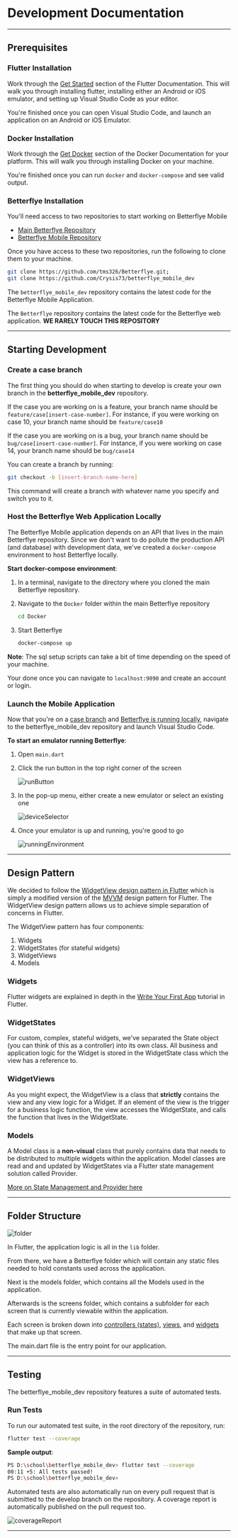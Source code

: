 # Development Documentation

---

## Prerequisites

### Flutter Installation

Work through the [Get Started](https://flutter.dev/docs/get-started/install) section of the Flutter Documentation. This will walk you through installing flutter, installing either an Android or iOS emulator, and setting up Visual Studio Code as your editor.

You're finished once you can open Visual Studio Code, and launch an application on an Android or iOS Emulator.

### Docker Installation

Work through the [Get Docker](https://docs.docker.com/get-docker/) section of the Docker Documentation for your platform. This will walk you through installing Docker on your machine.

You're finished once you can run `docker` and `docker-compose` and see valid output.

### Betterflye Installation

You'll need access to two repositories to start working on Betterflye Mobile

- [Main Betterflye Repository](https://github.com/tms326/Betterflye.git)
- [Betterflye Mobile Repository](https://github.com/Crysis73/betterflye_mobile_dev)

Once you have access to these two repositories, run the following to clone them to your machine.

```bash
git clone https://github.com/tms326/Betterflye.git;
git clone https://github.com/Crysis73/betterflye_mobile_dev
```

The `betterflye_mobile_dev` repository contains the latest code for the Betterflye Mobile Application.

The `Betterflye` repository contains the latest code for the Betterflye web application. **WE RARELY TOUCH THIS REPOSITORY**

---

## Starting Development

### Create a case branch

The first thing you should do when starting to develop is create your own branch in the **betterflye_mobile_dev** repository.

If the case you are working on is a feature, your branch name should be `feature/case[insert-case-number]`. For instance, if you were working on case 10, your branch name should be `feature/case10`

If the case you are working on is a bug, your branch name should be `bug/case[insert-case-number]`. For instance, if you were working on case 14, your branch name should be `bug/case14`

You can create a branch by running:

```bash
git checkout -b [insert-branch-name-here]
```

This command will create a branch with whatever name you specify and switch you to it.

### Host the Betterflye Web Application Locally

The Betterflye Mobile application depends on an API that lives in the main Betterflye repository. Since we don't want to do pollute the production API (and database) with development data, we've created a `docker-compose` environment to host Betterflye locally.

**Start docker-compose environment**:

1. In a terminal, navigate to the directory where you cloned the main Betterflye repository.
2. Navigate to the `Docker` folder within the main Betterflye repository

    ```bash
    cd Docker
    ```

3. Start Betterflye

    ```bash
    docker-compose up
    ```

**Note**: The sql setup scripts can take a bit of time depending on the speed of your machine.

Your done once you can navigate to `localhost:9090` and create an account or login.

### Launch the Mobile Application

Now that you're on a [case branch](#create-a-case-branch) and [Betterflye is running locally](#host-the-betterflye-web-application-locally), navigate to the betterflye_mobile_dev repository and launch Visual Studio Code.

**To start an emulator running Betterflye**:

1. Open `main.dart`
2. Click the run button in the top right corner of the screen

    ![runButton](images/codeRunButton.png)

3. In the pop-up menu, either create a new emulator or select an existing one

    ![deviceSelector](images/deviceSelector.png)

4. Once your emulator is up and running, you're good to go

    ![runningEnvironment](images/runningEnvironment.png)

---

## Design Pattern

We decided to follow the [WidgetView design pattern in Flutter](https://blog.gskinner.com/archives/2020/02/flutter-widgetview-a-simple-separation-of-layout-and-logic.html) which is simply a modified version of the [MVVM](https://docs.microsoft.com/en-us/xamarin/xamarin-forms/enterprise-application-patterns/mvvm#the-mvvm-pattern) design pattern for Flutter. The WidgetView design pattern allows us to achieve simple separation of concerns in Flutter.

The WidgetView pattern has four components:

1. Widgets
2. WidgetStates (for stateful widgets)
3. WidgetViews
4. Models

### Widgets

Flutter widgets are explained in depth in the [Write Your First App](https://flutter.dev/docs/get-started/codelab#step-1-create-the-starter-flutter-app) tutorial in Flutter.

### WidgetStates

For custom, complex, stateful widgets, we've separated the State object (you can think of this as a controller) into its own class. All business and application logic for the Widget is stored in the WidgetState class which the view has a reference to.

### WidgetViews

As you might expect, the WidgetView is a class that **strictly** contains the view and any view logic for a Widget. If an element of the view is the trigger for a business logic function, the view accesses the WidgetState, and calls the function that lives in the WidgetState.

### Models

A Model class is a **non-visual** class that purely contains data that needs to be distributed to multiple widgets within the application. Model classes are read and and updated by WidgetStates via a Flutter state management solution called Provider.

[More on State Management and Provider here](https://flutter.dev/docs/development/data-and-backend/state-mgmt)

---

## Folder Structure

![folder](images/folder.png)

In Flutter, the application logic is all in the `lib` folder.

From there, we have a Betterflye folder which will contain any static files needed to hold constants used across the application.

Next is the models folder, which contains all the Models used in the application.

Afterwards is the screens folder, which contains a subfolder for each screen that is currently viewable within the application.

Each screen is broken down into [controllers (states)](#widgetstates), [views](#widgetviews), and [widgets](#widgets) that make up that screen.

The main.dart file is the entry point for our application.

---

## Testing

The betterflye_mobile_dev repository features a suite of automated tests.

### Run Tests

To run our automated test suite, in the root directory of the repository, run:

```bash
flutter test --coverage
```

**Sample output**:

```bash
PS D:\school\betterflye_mobile_dev> flutter test --coverage
00:11 +5: All tests passed!
PS D:\school\betterflye_mobile_dev>
```

Automated tests are also automatically run on every pull request that is submitted to the develop branch on the repository. A coverage report is automatically published on the pull request too.

![coverageReport](images/coverageReport.png)

---
